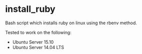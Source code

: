 # install_ruby
Bash script which installs ruby on linux using the rbenv method.

Tested to work on the following:
* Ubuntu Server 15.10
* Ubuntu Server 14.04 LTS
